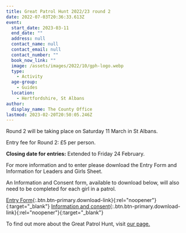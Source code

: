 ```yaml
---
title: Great Patrol Hunt 2022/23 round 2
date: 2022-07-03T20:36:33.613Z
event:
  start_date: 2023-03-11
  end_date: ""
  address: null
  contact_name: null
  contact_email: null
  contact_number: ""
  book_now_link: ""
  image: /assets/images/2022/10/gph-logo.webp
  type:
    - Activity
  age-group:
    - Guides
  location:
    - Hertfordshire, St Albans
author:
  display_name: The County Office
lastmod: 2023-02-20T20:50:05.246Z
---
```

Round 2 will be taking place on Saturday 11 March in St Albans.

Entry fee for Round 2: £5 per person.

**Closing date for entries:** Extended to Friday 24 February.

For more information and to enter please download the Entry Form and Information for Leaders and Girls Sheet.

An Information and Consent form, available to download below, will also need to be completed for each girl in a patrol.

[Entry Form](/assets/docs/2022/gph-entry-form-round-2-2023.docx){:.btn.btn-primary.download-link}{:rel="noopener"}{:target="_blank"} [Information and consent](/assets/docs/2022/gph-info-and-consent-r2-2023.docx){:.btn.btn-primary.download-link}{:rel="noopener"}{:target="_blank"}

To find out more about the Great Patrol Hunt, visit [our page.](/great-patrol-hunt/)
